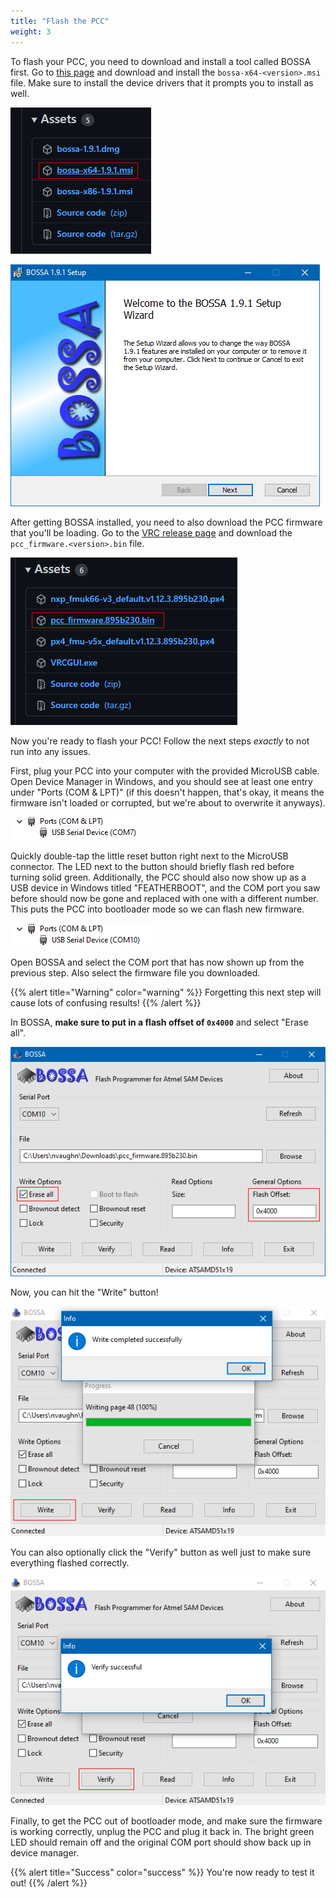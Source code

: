 ```yaml
---
title: "Flash the PCC"
weight: 3
---
```


To flash your PCC, you need to download and install a tool called BOSSA first.
Go to [this page](https://github.com/shumatech/BOSSA/releases/) and download and install
the `bossa-x64-<version>.msi` file. Make sure to install the device drivers
that it prompts you to install as well.

![Download this installer file](2022-05-12-07-12-10.png)

![Run through the setup wizard](2022-05-12-07-12-59.png)

After getting BOSSA installed, you need to also download the PCC firmware that you'll
be loading. Go to the
[VRC release page](https://github.com/bellflight/VRC-2022/releases/tag/stable)
and download the `pcc_firmware.<version>.bin` file.

![Download this firmware file](2022-05-12-07-14-49.png)

Now you're ready to flash your PCC! Follow the next steps _exactly_ to not
run into any issues.

First, plug your PCC into your computer with the provided MicroUSB cable.
Open Device Manager in Windows, and you should see at least one entry under
"Ports (COM & LPT)" (if this doesn't happen, that's okay, it means the firmware isn't
loaded or corrupted, but we're about to overwrite it anyways).

![Normal PCC COM port](2022-05-12-07-20-39.png)

Quickly double-tap the little reset button right next to the MicroUSB connector.
The LED next to the button should briefly flash red before turning solid green.
Additionally, the PCC should also now show up as a USB device in Windows
titled "FEATHERBOOT", and the COM port you saw before should now be gone and
replaced with one with a different number. This puts the PCC into bootloader mode
so we can flash new firmware.

![Bootloader PCC COM port](2022-05-12-07-21-43.png)

Open BOSSA and select the COM port that has now shown up from the previous step.
Also select the firmware file you downloaded.

{{% alert title="Warning" color="warning" %}}
Forgetting this next step will cause lots of confusing results!
{{% /alert %}}

In BOSSA, **make sure to put in a flash offset of `0x4000`** and select "Erase all".

![BOSSA settings](2022-05-12-07-32-22.png)

Now, you can hit the "Write" button!

![Flashing complete](2022-05-12-07-34-07.png)

You can also optionally click the "Verify" button as well just to make sure
everything flashed correctly.

![Verificiation complete](2022-05-12-07-36-32.png)

Finally, to get the PCC out of bootloader mode, and make sure the firmware is working
correctly, unplug the PCC and plug it back in. The bright green LED should remain off
and the original COM port should show back up in device manager.

{{% alert title="Success" color="success" %}}
You're now ready to test it out!
{{% /alert %}}
